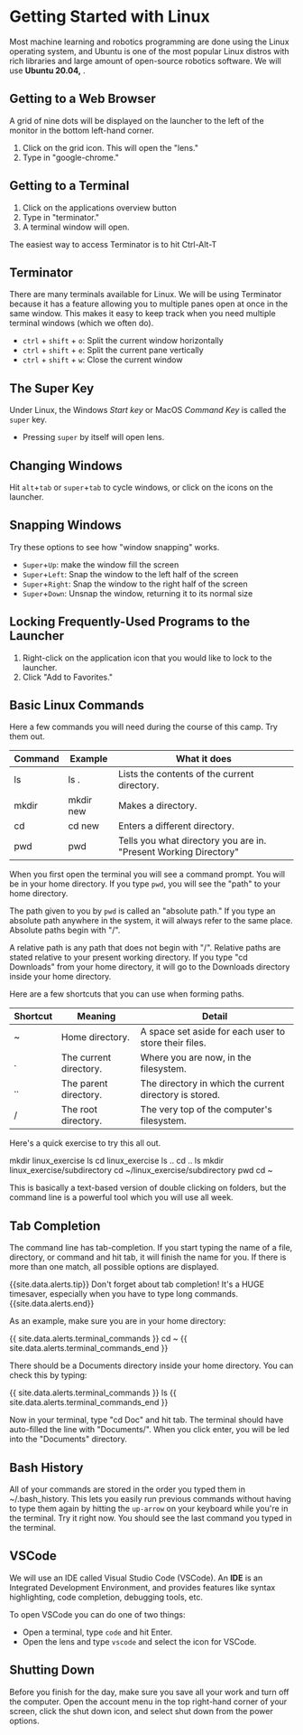 # Getting Started with Linux

Most machine learning and robotics programming are done using the Linux operating system, and Ubuntu is one of the most popular Linux distros with rich libraries and large amount of open-source robotics software. We will use **Ubuntu 20.04,** . 

## Getting to a Web Browser

A grid of nine dots will be displayed on the launcher to the left of the monitor in the bottom left-hand corner.

1. Click on the grid icon. This will open the "lens."
2. Type in "google-chrome."


## Getting to a Terminal

1. Click on the applications overview button
2. Type in "terminator."
3. A terminal window will open.

The easiest way to access Terminator is to hit Ctrl-Alt-T


## Terminator

There are many terminals available for Linux. We will be using Terminator because it has a feature allowing you to multiple panes open at once in the same window. This makes it easy to keep track when you need multiple terminal windows (which we often do).

- `ctrl` + `shift` + `o`: Split the current window horizontally
- `ctrl` + `shift` + `e`: Split the current pane vertically
- `ctrl` + `shift` + `w`: Close the current window

## The Super Key
Under Linux, the Windows *Start key* or MacOS *Command Key* is called the `super` key.
- Pressing `super` by itself will open lens.

## Changing Windows

Hit `alt`+`tab` or `super`+`tab` to cycle windows, or click on the icons on the launcher.

## Snapping Windows
Try these options to see how "window snapping" works.

- `Super`+`Up`: make the window fill the screen 
- `Super`+`Left`: Snap the window to the left half of the screen
- `Super`+`Right`: Snap the window to the right half of the screen
- `Super`+`Down`: Unsnap the window, returning it to its normal size

## Locking Frequently-Used Programs to the Launcher

1. Right-click on the application icon that you would like to lock to the launcher.
2. Click "Add to Favorites."

## Basic Linux Commands

Here a few commands you will need during the course of this camp. Try them out.

Command | Example | What it does
------- | ------- | ------------
ls | ls . | Lists the contents of the current directory.
mkdir | mkdir new | Makes a directory.
cd | cd new | Enters a different directory.
pwd | pwd | Tells you what directory you are in. "Present Working Directory"

When you first open the terminal you will see a command prompt. You will be in your home directory. If you type `pwd`, you will see the "path" to your home directory.

The path given to you by `pwd` is called an "absolute path." If you type an absolute path anywhere in the system, it will always refer to the same place. Absolute paths begin with "/".

A relative path is any path that does not begin with "/". Relative paths are stated relative to your present working directory. If you type "cd Downloads" from your home directory, it will go to the Downloads directory inside your home directory.

Here are a few shortcuts that you can use when forming paths.

 Shortcut | Meaning | Detail 
 ------- | ------- | ------
 ~     | Home directory.            | A space set aside for each user to store their files. 
 .     | The current directory.     | Where you are now, in the filesystem.                                                      
 ..    | The parent directory.      | The directory in which the current directory is stored.                                                      
 /     | The root directory.        | The very top of the computer's filesystem.            

Here's a quick exercise to try this all out.


mkdir linux_exercise
ls
cd linux_exercise
ls ..
cd ..
ls
mkdir linux_exercise/subdirectory
cd ~/linux_exercise/subdirectory
pwd
cd ~

This is basically a text-based version of double clicking on folders, but the command line is a powerful tool which you will use all week.

## Tab Completion

The command line has tab-completion. If you start typing the name of a file, directory, or command and hit tab, it will finish the name for you. If there is more than one match, all possible options are displayed.

{{site.data.alerts.tip}}
Don't forget about tab completion! It's a HUGE timesaver, especially when you have to type long commands.
{{site.data.alerts.end}}

As an example, make sure you are in your home directory:

{{ site.data.alerts.terminal_commands }}
cd ~
{{ site.data.alerts.terminal_commands_end }}

There should be a Documents directory inside your home directory. You can check this by typing:

{{ site.data.alerts.terminal_commands }}
ls
{{ site.data.alerts.terminal_commands_end }}

Now in your terminal, type "cd Doc" and hit tab. The terminal should have auto-filled the line with "Documents/". When you click enter, you will be led into the "Documents" directory.

## Bash History
All of your commands are stored in the order you typed them in ~/.bash_history. This lets you easily run previous commands without having to type them again by hitting the `up-arrow` on your keyboard while you're in the terminal. Try it right now. You should see the last command you typed in the terminal.

## VSCode 

We will use an IDE called Visual Studio Code (VSCode). An **IDE** is an Integrated Development Environment, and provides features like syntax highlighting, code completion, debugging tools, etc.

To open VSCode you can do one of two things:

* Open a terminal, type `code` and hit Enter.
* Open the lens and type `vscode` and select the icon for VSCode.


## Shutting Down

Before you finish for the day, make sure you save all your work and turn off the computer. Open the account menu in the top right-hand corner of your screen, click the shut down icon, and select shut down from the power options.

